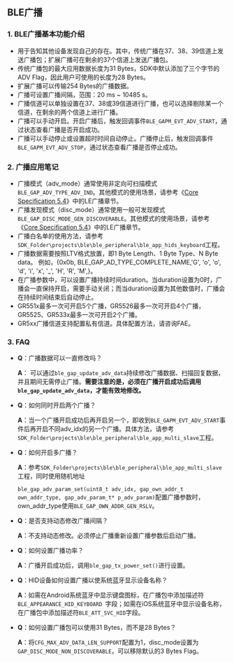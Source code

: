## BLE广播




### 1. BLE广播基本功能介绍
-	用于告知其他设备发现自己的存在。其中，传统广播在37、38、39信道上发送广播包；扩展广播可在剩余的37个信道上发送广播包。
-	传统广播包的最大应用数据长度为31 Bytes，SDK中默认添加了三个字节的ADV Flag，因此用户可使用的长度为28 Bytes。
-	扩展广播可以传输254 Bytes的广播数据。
-	广播可设置广播间隔，范围：20 ms ~ 10485 s。
-	广播信道可以单独设置在37、38或39信道进行广播，也可以选择剔除某一个信道，在剩余的两个信道上进行广播。
-	广播可以手动开启。开启广播后，触发回调事件`BLE_GAPM_EVT_ADV_START`，通过状态查看广播是否开启成功。
-	广播可以手动停止或设置超时时间自动停止。广播停止后，触发回调事件`BLE_GAPM_EVT_ADV_STOP`，通过状态查看广播是否停止成功。



### 2. 广播应用笔记

- 广播模式（adv_mode）通常使用非定向可扫描模式`BLE_GAP_ADV_TYPE_ADV_IND`。其他模式的使用场景，请参考《[Core Specification 5.4](https://www.bluetooth.com/specifications/core54-html/)》中的LE广播章节。
- 广播发现模式（disc_mode）通常使用一般可发现模式`BLE_GAP_DISC_MODE_GEN_DISCOVERABLE`。其他模式的使用场景，请参考《[Core Specification 5.4](https://www.bluetooth.com/specifications/core54-html/)》中的LE广播章节。
- 广播白名单的使用方法，请参考`SDK_Folder\projects\ble\ble_peripheral\ble_app_hids_keyboard`工程。
- 广播数据需要按照LTV格式放置，即1 Byte Length、1 Byte Type、N Byte data。 例如，{0x0b, BLE_GAP_AD_TYPE_COMPLETE_NAME,'G', 'o', 'o', 'd', 'i', 'x', '_', 'H', 'R', 'M',}。
- 在广播参数中，可以设置广播持续时间duration。当duration设置为0时，广播会一直保持开启，需要手动关闭；而当duration设置为其他数值时，广播会在持续时间结束后自动停止。
- GR551x最多一次可开启5个广播，GR5526最多一次可开启4个广播，GR5525、GR533x最多一次可开启2个广播。
- GR5xx广播信道支持配置私有信道。具体配置方法，请咨询FAE。



### 3. FAQ

- **Q**：广播数据可以一直修改吗？

  **A**： 可以通过`ble_gap_update_adv_data`持续修改广播数据、扫描回复数据，并且期间无需停止广播。**需要注意的是，必须在广播开启成功后调用`ble_gap_update_adv_data`，才能有效地修改。**

- **Q**：如何同时开启两个广播？

  **A**：当一个广播开启成功后再开启另一个，即收到`BLE_GAPM_EVT_ADV_START`事件后再开启不同adv_idx的另一个广播。具体方法，请参考`SDK_Folder\projects\ble\ble_peripheral\ble_app_multi_slave`工程。

- **Q**：如何开启多广播？

  **A**：参考`SDK_Folder\projects\ble\ble_peripheral\ble_app_multi_slave`工程，同时使用随机地址

  `ble_gap_adv_param_set(uint8_t adv_idx, gap_own_addr_t own_addr_type, gap_adv_param_t* p_adv_param)`配置广播参数时，own_addr_type使用`BLE_GAP_OWN_ADDR_GEN_RSLV`。

- **Q**：是否支持动态修改广播间隔？

  **A**：不支持动态修改。必须停止广播重新设置广播参数后启动广播。

- **Q**：如何设置广播功率？

  **A**：广播开启成功后，调用`ble_gap_tx_power_set()`进行设置。

- **Q**：HID设备如何设置广播以使系统蓝牙显示设备名称？

  **A**：如需在Android系统蓝牙中显示键盘图标，在广播包中添加描述符`BLE_APPEARANCE_HID_KEYBOARD `字段；如需在iOS系统蓝牙中显示设备名称，在广播包中添加描述符`BLE_ATT_SVC_HID`字段。

- **Q**：如何设置广播包可以使用31 Bytes，而不是28 Bytes？

  **A**：将`CFG_MAX_ADV_DATA_LEN_SUPPORT`配置为1，disc_mode设置为` GAP_DISC_MODE_NON_DISCOVERABLE`，可以移除默认的3 Bytes Flag。
